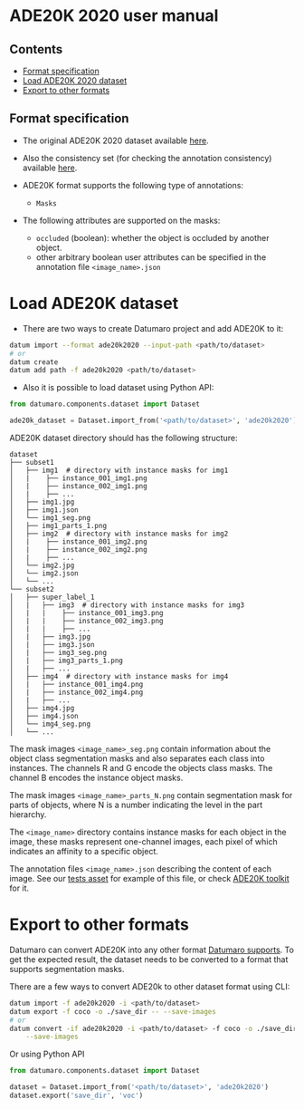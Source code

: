 # ADE20K 2020 user manual

## Contents
- [Format specification](#format-specification)
- [Load ADE20K 2020 dataset](#load-ade20k-2020-dataset)
- [Export to other formats](#export-to-other-formats)

## Format specification

- The original ADE20K 2020 dataset available
[here](https://groups.csail.mit.edu/vision/datasets/ADE20K/).

- Also the consistency set (for checking the annotation consistency)
available [here](https://groups.csail.mit.edu/vision/datasets/ADE20K/ADE20K_2017_05_30_consistency.zip).

- ADE20K format supports the following type of annotations:
  - `Masks`

- The following attributes are supported on the masks:
  - `occluded` (boolean): whether the object is occluded by another object.
  - other arbitrary boolean user attributes can be specified
    in the annotation file `<image_name>.json`

# Load ADE20K dataset

- There are two ways to create Datumaro project and add ADE20K to it:

```bash
datum import --format ade20k2020 --input-path <path/to/dataset>
# or
datum create
datum add path -f ade20k2020 <path/to/dataset>
```

- Also it is possible to load dataset using Python API:

```python
from datumaro.components.dataset import Dataset

ade20k_dataset = Dataset.import_from('<path/to/dataset>', 'ade20k2020')
```

ADE20K dataset directory should has the following structure:

```
dataset
├── subset1
│   ├── img1  # directory with instance masks for img1
│   |    ├── instance_001_img1.png
│   |    ├── instance_002_img1.png
│   |    ├── ...
│   ├── img1.jpg
│   ├── img1.json
│   └── img1_seg.png
│   ├── img1_parts_1.png
│   ├── img2  # directory with instance masks for img2
│   |    ├── instance_001_img2.png
│   |    ├── instance_002_img2.png
│   |    ├── ...
│   └── img2.jpg
│   └── img2.json
│   └── ...
└── subset2
│   ├── super_label_1
│   |   ├── img3  # directory with instance masks for img3
│   |   |    ├── instance_001_img3.png
│   |   |    ├── instance_002_img3.png
│   |   |    ├── ...
│   |   ├── img3.jpg
│   |   ├── img3.json
│   |   ├── img3_seg.png
│   |   ├── img3_parts_1.png
│   |   ├── ...
│   ├── img4  # directory with instance masks for img4
│   |   ├── instance_001_img4.png
│   |   ├── instance_002_img4.png
│   |   ├── ...
│   ├── img4.jpg
│   ├── img4.json
│   └── img4_seg.png
│   └── ...
```

The mask images `<image_name>_seg.png` contain information about the object
class segmentation masks and also separates each class into instances.
The channels R and G encode the objects class masks.
The channel B encodes the instance object masks.

The mask images `<image_name>_parts_N.png` contain segmentation mask for
parts of objects, where N is a number indicating the level in the part
hierarchy.

The `<image_name>` directory contains instance masks for each
object in the image, these masks represent one-channel images,
each pixel of which indicates an affinity to a specific object.

The annotation files `<image_name>.json` describing the content of each image.
See our [tests asset](../../tests/assets/ade20k2020_dataset)
for example of this file,
or check [ADE20K toolkit](https://github.com/CSAILVision/ADE20K) for it.
# Export to other formats

Datumaro can convert ADE20K into any other format [Datumaro supports](../user_manual.md#supported-formats).
To get the expected result, the dataset needs to be converted to a format
that supports segmentation masks.

There are a few ways to convert ADE20k to other dataset format using CLI:

```bash
datum import -f ade20k2020 -i <path/to/dataset>
datum export -f coco -o ./save_dir -- --save-images
# or
datum convert -if ade20k2020 -i <path/to/dataset> -f coco -o ./save_dir \
    --save-images
```

Or using Python API

```python
from datumaro.components.dataset import Dataset

dataset = Dataset.import_from('<path/to/dataset>', 'ade20k2020')
dataset.export('save_dir', 'voc')
```

